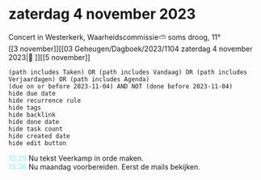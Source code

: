 # zaterdag 4 november 2023

Concert in Westerkerk, Waarheidscommissie⛅ soms droog, 11°<br>[[3 november]][[03 Geheugen/Dagboek/2023/1104 zaterdag 4 november 2023|📓 ]][[5 november]]
```tasks
(path includes Taken) OR (path includes Vandaag) OR (path includes Verjaardagen) OR (path includes Agenda)
(due on or before 2023-11-04) AND NOT (done before 2023-11-04)
hide due date
hide recurrence rule
hide tags
hide backlink
hide done date
hide task count
hide created date
hide edit button
```
<p style="padding-left: 2.7em; text-indent: -2.7em; margin: 0"><font color=#8be9f6>10:29</font>  Nu tekst Veerkamp in orde maken. </p>   
<p style="padding-left: 2.7em; text-indent: -2.7em; margin: 0"><font color=#8be9f6>13:36</font>  Nu maandag voorbereiden. Eerst de mails bekijken.  </p>   